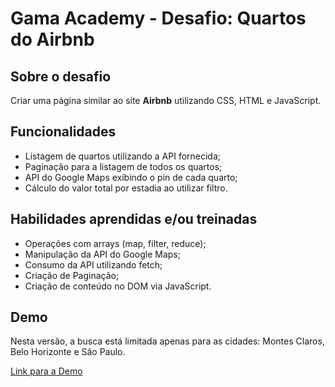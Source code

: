 # Gama Academy - Desafio: Quartos do Airbnb

## Sobre o desafio
Criar uma página similar ao site **Airbnb** utilizando CSS, HTML e JavaScript.

## Funcionalidades
- Listagem de quartos utilizando a API fornecida;
- Paginação para a listagem de todos os quartos;
- API do Google Maps exibindo o pin de cada quarto;
- Cálculo do valor total por estadia ao utilizar filtro.

## Habilidades aprendidas e/ou treinadas
- Operações com arrays (map, filter, reduce);
- Manipulação da API do Google Maps;
- Consumo da API utilizando fetch;
- Criação de Paginação;
- Criação de conteúdo no DOM via JavaScript.

## Demo
Nesta versão, a busca está limitada apenas para as cidades: Montes Claros, Belo Horizonte e São Paulo.

[Link para a Demo](https://quartos-airbnb.netlify.app)
